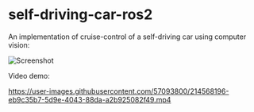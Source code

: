 # self-driving-car-ros2
An implementation of cruise-control of a self-driving car using computer vision:

![Screenshot](https://user-images.githubusercontent.com/57093800/214567237-7e491def-3fc5-4003-b098-8bd8261a67c2.png)


Video demo:

https://user-images.githubusercontent.com/57093800/214568196-eb9c35b7-5d9e-4043-88da-a2b925082f49.mp4


